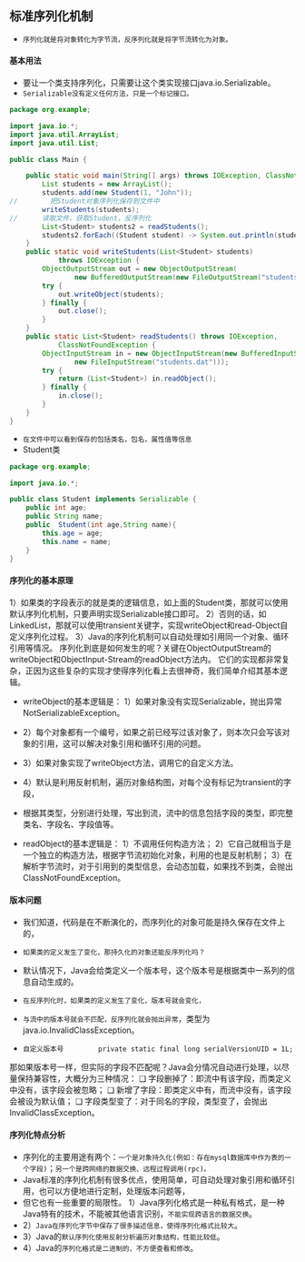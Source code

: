 ## 标准序列化机制
* `序列化就是将对象转化为字节流，反序列化就是将字节流转化为对象。`

#### 基本用法
* 要让一个类支持序列化，只需要让这个类实现接口java.io.Serializable。
* `Serializable没有定义任何方法，只是一个标记接口。`

```java
package org.example;

import java.io.*;
import java.util.ArrayList;
import java.util.List;

public class Main {

    public static void main(String[] args) throws IOException, ClassNotFoundException {
        List students = new ArrayList();
        students.add(new Student(1, "John"));
//        把Student对象序列化保存到文件中
        writeStudents(students);
//      读取文件，获取Student，反序列化
        List<Student> students2 = readStudents();
        students2.forEach((Student student) -> System.out.println(student.age+":"+ student.name));
    }
    public static void writeStudents(List<Student> students)
            throws IOException {
        ObjectOutputStream out = new ObjectOutputStream(
                new BufferedOutputStream(new FileOutputStream("students.dat")));
        try {
            out.writeObject(students);
        } finally {
            out.close();
        }
    }
    public static List<Student> readStudents() throws IOException,
            ClassNotFoundException {
        ObjectInputStream in = new ObjectInputStream(new BufferedInputStream(
                new FileInputStream("students.dat")));
        try {
            return (List<Student>) in.readObject();
        } finally {
            in.close();
        }
    }
}
```
* `在文件中可以看到保存的包括类名，包名，属性值等信息`
* Student类
```java
package org.example;

import java.io.*;

public class Student implements Serializable {
    public int age;
    public String name;
    public  Student(int age,String name){
        this.age = age;
        this.name = name;
    }
}
```

#### 序列化的基本原理
1）如果类的字段表示的就是类的逻辑信息，如上面的Student类，那就可以使用默认序列化机制，只要声明实现Serializable接口即可。
2）否则的话，如LinkedList，那就可以使用transient关键字，实现writeObject和read-Object自定义序列化过程。
3）Java的序列化机制可以自动处理如引用同一个对象、循环引用等情况。
序列化到底是如何发生的呢？关键在ObjectOutputStream的writeObject和ObjectInput-Stream的readObject方法内。
它们的实现都非常复杂，正因为这些复杂的实现才使得序列化看上去很神奇，我们简单介绍其基本逻辑。

* writeObject的基本逻辑是：
1）如果对象没有实现Serializable，抛出异常NotSerializableException。
* 2）每个对象都有一个编号，如果之前已经写过该对象了，则本次只会写该对象的引用，这可以解决对象引用和循环引用的问题。
* 3）如果对象实现了writeObject方法，调用它的自定义方法。
* 4）默认是利用反射机制，遍历对象结构图，对每个没有标记为transient的字段，
* 根据其类型，分别进行处理，写出到流，流中的信息包括字段的类型，即完整类名、字段名、字段值等。

* readObject的基本逻辑是：
1）不调用任何构造方法；
2）它自己就相当于是一个独立的构造方法，根据字节流初始化对象，利用的也是反射机制；
3）在解析字节流时，对于引用到的类型信息，会动态加载，如果找不到类，会抛出ClassNotFoundException。

#### 版本问题
* 我们知道，代码是在不断演化的，而序列化的对象可能是持久保存在文件上的，
* `如果类的定义发生了变化，那持久化的对象还能反序列化吗？`

* 默认情况下，Java会给类定义一个版本号，这个版本号是根据类中一系列的信息自动生成的。
* `在反序列化时，如果类的定义发生了变化，版本号就会变化，`
* `与流中的版本号就会不匹配，反序列化就会抛出异常`，类型为java.io.InvalidClassException。

* `自定义版本号`
`        private static final long serialVersionUID = 1L;`

那如果版本号一样，但实际的字段不匹配呢？Java会分情况自动进行处理，以尽量保持兼容性，大概分为三种情况：
❑ 字段删掉了：即流中有该字段，而类定义中没有，该字段会被忽略；
❑ 新增了字段：即类定义中有，而流中没有，该字段会被设为默认值；
❑ 字段类型变了：对于同名的字段，类型变了，会抛出InvalidClassException。

#### 序列化特点分析
* 序列化的主要用途有两个：`一个是对象持久化(例如：存在mysql数据库中作为表的一个字段)`；`另一个是跨网络的数据交换、远程过程调用(rpc)。`
* Java标准的序列化机制有很多优点，使用简单，可自动处理对象引用和循环引用，也可以方便地进行定制，处理版本问题等，
* 但它也有一些重要的局限性。
  1）Java序列化格式是一种私有格式，是一种Java特有的技术，不能被其他语言识别，`不能实现跨语言的数据交换`。
* 2）`Java在序列化字节中保存了很多描述信息，使得序列化格式比较大`。
* 3）Java的`默认序列化使用反射分析遍历对象结构，性能比较低`。
* 4）Java的`序列化格式是二进制的，不方便查看和修改`。



